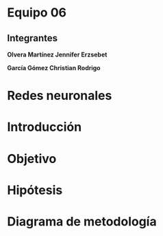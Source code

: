 # Equipo 06
## Integrantes

**Olvera Martínez Jennifer Erzsebet**

**García Gómez Christian Rodrigo**

# Redes neuronales

# Introducción 



# Objetivo

# Hipótesis

# Diagrama de metodología


